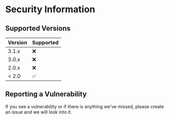 # Security Information

## Supported Versions

| Version | Supported          |
| ------- | ------------------ |
| 3.1.x   | :x: |
| 3.0.x   | :x:                |
| 2.0.x   | :x: |
| < 2.0   | :white_check_mark:                |

## Reporting a Vulnerability

If you see a vulnerability or if there is anything we've missed, please create an issue and we will look into it.
